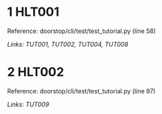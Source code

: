 # 1 HLT001

Reference: doorstop/cli/test/test_tutorial.py (line 58)

*Links: TUT001, TUT002, TUT004, TUT008*

# 2 HLT002

Reference: doorstop/cli/test/test_tutorial.py (line 97)

*Links: TUT009*

